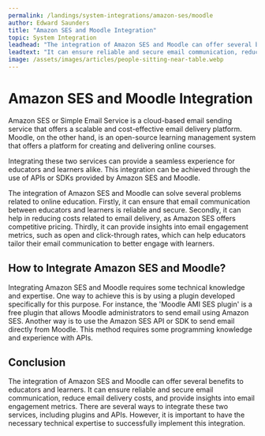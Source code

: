 ```yaml
---
permalink: /landings/system-integrations/amazon-ses/moodle
author: Edward Saunders
title: "Amazon SES and Moodle Integration"
topic: System Integration
leadhead: "The integration of Amazon SES and Moodle can offer several benefits to educators and learners"
leadtext: "It can ensure reliable and secure email communication, reduce email delivery costs, and provide insights into email engagement metrics. There are several ways to integrate these two services, including plugins and APIs. However, it is important to have the necessary technical expertise to successfully implement this integration."
image: /assets/images/articles/people-sitting-near-table.webp
---
```

<div class="arttext">	<h1>Amazon SES and Moodle Integration</h1>
	<p>Amazon SES or Simple Email Service is a cloud-based email sending service that offers a scalable and cost-effective email delivery platform. Moodle, on the other hand, is an open-source learning management system that offers a platform for creating and delivering online courses.</p>
	<p>Integrating these two services can provide a seamless experience for educators and learners alike. This integration can be achieved through the use of APIs or SDKs provided by Amazon SES and Moodle.</p>
	<p>The integration of Amazon SES and Moodle can solve several problems related to online education. Firstly, it can ensure that email communication between educators and learners is reliable and secure. Secondly, it can help in reducing costs related to email delivery, as Amazon SES offers competitive pricing. Thirdly, it can provide insights into email engagement metrics, such as open and click-through rates, which can help educators tailor their email communication to better engage with learners.</p>
	<h2>How to Integrate Amazon SES and Moodle?</h2>
	<p>Integrating Amazon SES and Moodle requires some technical knowledge and expertise. One way to achieve this is by using a plugin developed specifically for this purpose. For instance, the 'Moodle AMI SES plugin' is a free plugin that allows Moodle administrators to send email using Amazon SES. Another way is to use the Amazon SES API or SDK to send email directly from Moodle. This method requires some programming knowledge and experience with APIs.</p>
	<h2>Conclusion</h2>
	<p>The integration of Amazon SES and Moodle can offer several benefits to educators and learners. It can ensure reliable and secure email communication, reduce email delivery costs, and provide insights into email engagement metrics. There are several ways to integrate these two services, including plugins and APIs. However, it is important to have the necessary technical expertise to successfully implement this integration.</p>
</div>
